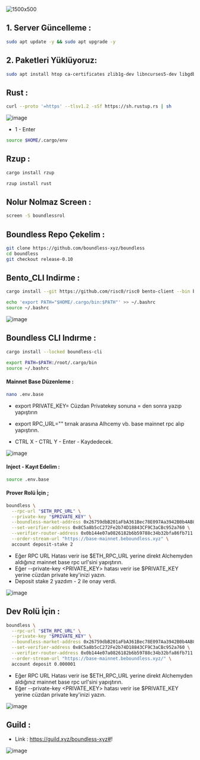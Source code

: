 ![1500x500](https://github.com/user-attachments/assets/b262662f-848e-4558-9aa4-7945e585b857)

## 1. Server Güncelleme : 

```bash
sudo apt update -y && sudo apt upgrade -y
```
## 2. Paketleri Yüklüyoruz:

```bash
sudo apt install htop ca-certificates zlib1g-dev libncurses5-dev libgdbm-dev libnss3-dev tmux iptables curl nvme-cli git wget make jq libleveldb-dev build-essential pkg-config ncdu tar clang bsdmainutils lsb-release libssl-dev libreadline-dev libffi-dev jq gcc screen file unzip lz4 -y
```


## Rust : 
```bash
curl --proto '=https' --tlsv1.2 -sSf https://sh.rustup.rs | sh
```

![image](https://github.com/user-attachments/assets/0efae43c-b5ba-488c-9f3e-de0aa12698f4)


- 1 - Enter
```bash
source $HOME/.cargo/env
```

## Rzup : 
```bash
cargo install rzup
```
```bash
rzup install rust
```

## Nolur Nolmaz Screen : 

```bash
screen -S boundlessrol
```

## Boundless Repo Çekelim : 

```bash
git clone https://github.com/boundless-xyz/boundless
cd boundless
git checkout release-0.10
```

## Bento_CLI Indirme : 
```bash
cargo install --git https://github.com/risc0/risc0 bento-client --bin bento_cli
```
```bash
echo 'export PATH="$HOME/.cargo/bin:$PATH"' >> ~/.bashrc
source ~/.bashrc
```
![image](https://github.com/user-attachments/assets/140f0ddf-ee3f-4202-933d-5c7b27c98e3e)

## Boundless CLI Indırme : 
```bash
cargo install --locked boundless-cli
```
```bash
export PATH=$PATH:/root/.cargo/bin
source ~/.bashrc
```

#### Mainnet Base Düzenleme : 
```bash
nano .env.base
```
- export PRIVATE_KEY= Cüzdan Privatekey sonuna = den sonra yazıp yapıştırın
- export RPC_URL="" tırnak arasına Alhcemy vb. base mainnet rpc alıp yapıştırın. 

- CTRL X - CTRL Y - Enter - Kaydedecek.

![image](https://github.com/user-attachments/assets/7a6027d2-15b3-4611-b7e3-ec3c707f9a15)


#### Inject - Kayıt Edelim : 
```bash
source .env.base
```

#### Prover Rolü İçin ; 
```bash
boundless \
  --rpc-url "$ETH_RPC_URL" \
  --private-key "$PRIVATE_KEY" \
  --boundless-market-address 0x26759dbB201aFbA361Bec78E097Aa3942B0b4AB8 \
  --set-verifier-address 0x8C5a8b5cC272Fe2b74D18843CF9C3aCBc952a760 \
  --verifier-router-address 0x0b144e07a0826182b6b59788c34b32bfa86fb711 \
  --order-stream-url "https://base-mainnet.beboundless.xyz" \
  account deposit-stake 2
```

- Eğer RPC URL Hatası verir ise $ETH_RPC_URL yerine direkt Alchemyden aldığınız mainnet base rpc url'sini yapıştırın.
- Eğer --private-key <PRIVATE_KEY> hatası verir ise $PRIVATE_KEY yerine cüzdan private key'inizi yazın.
- Deposit stake 2 yazdım - 2 ile onay verdi.

![image](https://github.com/user-attachments/assets/9556462f-4386-4eaa-9214-40e00b5c0ceb)


## Dev Rolü İçin : 
```bash
boundless \
  --rpc-url "$ETH_RPC_URL" \
  --private-key "$PRIVATE_KEY" \
  --boundless-market-address 0x26759dbB201aFbA361Bec78E097Aa3942B0b4AB8 \
  --set-verifier-address 0x8C5a8b5cC272Fe2b74D18843CF9C3aCBc952a760 \
  --verifier-router-address 0x0b144e07a0826182b6b59788c34b32bfa86fb711 \
  --order-stream-url "https://base-mainnet.beboundless.xyz/" \
  account deposit 0.000001
```
- Eğer RPC URL Hatası verir ise $ETH_RPC_URL yerine direkt Alchemyden aldığınız mainnet base rpc url'sini yapıştırın.
- Eğer --private-key <PRIVATE_KEY> hatası verir ise $PRIVATE_KEY yerine cüzdan private key'inizi yazın.

![image](https://github.com/user-attachments/assets/98beeaba-e50c-4a55-a0e3-671eaa0d9a81)

## Guild : 

- Link : https://guild.xyz/boundless-xyz#!

![image](https://github.com/user-attachments/assets/495af26f-9b96-4230-8af8-11991b1db590)

